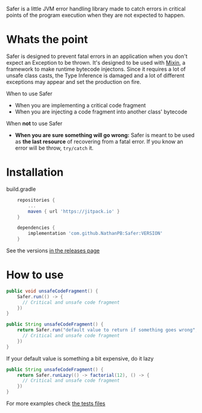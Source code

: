Safer is a little JVM error handling library made to catch errors in critical points of the program execution when they are not expected to happen.

# Whats the point
Safer is designed to prevent fatal errors in an application when you don't expect an Exception to be thrown.
It's designed to be used with [Mixin](https://github.com/SpongePowered/Mixin), a framework to make runtime bytecode injectons. Since it requires a lot of unsafe class casts, the Type Inference is damaged and a lot of different exceptions may appear and set the production on fire.


When to use Safer
- When you are implementing a critical code fragment
- When you are injecting a code fragment into another class' bytecode

When **not** to use Safer
- **When you are sure something will go wrong:** Safer is meant to be used as **the last resource** of recovering from a fatal error. If you know an error will be throw, ``try/catch`` it.

# Installation
build.gradle
```groovy
    repositories {
        ...
        maven { url 'https://jitpack.io' }
    }
```
```groovy
    dependencies {
        implementation 'com.github.NathanPB:Safer:VERSION'
    }
```

See the versions [in the releases page](https://github.com/NathanPB/Safer/releases)

# How to use
```java
public void unsafeCodeFragment() {
    Safer.run(() -> {
      // Critical and unsafe code fragment
    })
}
```

```java
public String unsafeCodeFragment() {
    return Safer.run("default value to return if something goes wrong", () -> {
      // Critical and unsafe code fragment
    })
}
```

If your default value is something a bit expensive, do it lazy
```java
public String unsafeCodeFragment() {
    return Safer.runLazy(() -> factorial(12), () -> {
      // Critical and unsafe code fragment
    })
}
```

For more examples check [the tests files](tree/master/src/test/java)
